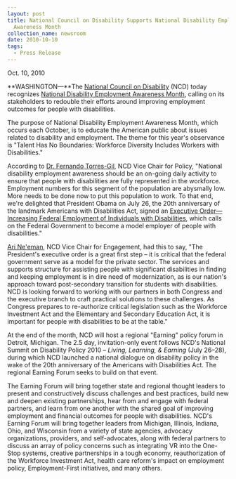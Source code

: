 ```yaml
---
layout: post
title: National Council on Disability Supports National Disability Employment
  Awareness Month
collection_name: newsroom
date: 2010-10-10
tags:
  - Press Release
---
```


Oct. 10, 2010

**WASHINGTON—**The [National Council on Disability](https://ncd.gov/) (NCD) today recognizes [National Disability Employment Awareness Month](http://www.dol.gov/odep/programs/ndeam.htm), calling on its stakeholders to redouble their efforts around improving employment outcomes for people with disabilities.

The purpose of National Disability Employment Awareness Month, which occurs each October, is to educate the American public about issues related to disability and employment. The theme for this year's observance is "Talent Has No Boundaries: Workforce Diversity Includes Workers with Disabilities."

According to [Dr. Fernando Torres-Gil](https://ncd.gov/newsroom/members/ncdbios.htm#Torres-Gil), NCD Vice Chair for Policy, "National disability employment awareness should be an on-going daily activity to ensure that people with disabilities are fully represented in the workforce. Employment numbers for this segment of the population are abysmally low. More needs to be done now to put this population to work. To that end, we're delighted that President Obama on July 26, the 20th anniversary of the landmark Americans with Disabilities Act, signed an [Executive Order—Increasing Federal Employment of Individuals with Disabilities](http://www.whitehouse.gov/the-press-office/executive-order-increasing-federal-employment-individuals-with-disabilities), which calls on the Federal Government to become a model employer of people with disabilities."

[Ari Ne'eman](https://ncd.gov/newsroom/members/ncdbios.htm#Neeman), NCD Vice Chair for Engagement, had this to say, "The President's executive order is a great first step – it is critical that the federal government serve as a model for the private sector. The services and supports structure for assisting people with significant disabilities in finding and keeping employment is in dire need of modernization, as is our nation's approach toward post-secondary transition for students with disabilities. NCD is looking forward to working with our partners in both Congress and the executive branch to craft practical solutions to these challenges. As Congress prepares to re-authorize critical legislation such as the Workforce Investment Act and the Elementary and Secondary Education Act, it is important for people with disabilities to be at the table."

At the end of the month, NCD will host a regional "Earning" policy forum in Detroit, Michigan. The 2.5 day, invitation-only event follows NCD's National Summit on Disability Policy 2010 – *Living, Learning, & Earning* (July 26–28), during which NCD launched a national dialogue on disability policy in the wake of the 20th anniversary of the Americans with Disabilities Act. The regional Earning Forum seeks to build on that event.

The Earning Forum will bring together state and regional thought leaders to present and constructively discuss challenges and best practices, build new and deepen existing partnerships, hear from and engage with federal partners, and learn from one another with the shared goal of improving employment and financial outcomes for people with disabilities. NCD's Earning Forum will bring together leaders from Michigan, Illinois, Indiana, Ohio, and Wisconsin from a variety of state agencies, advocacy organizations, providers, and self-advocates, along with federal partners to discuss an array of policy concerns such as integrating VR into the One-Stop systems, creative partnerships in a tough economy, reauthorization of the Workforce Investment Act, health care reform's impact on employment policy, Employment-First initiatives, and many others.
